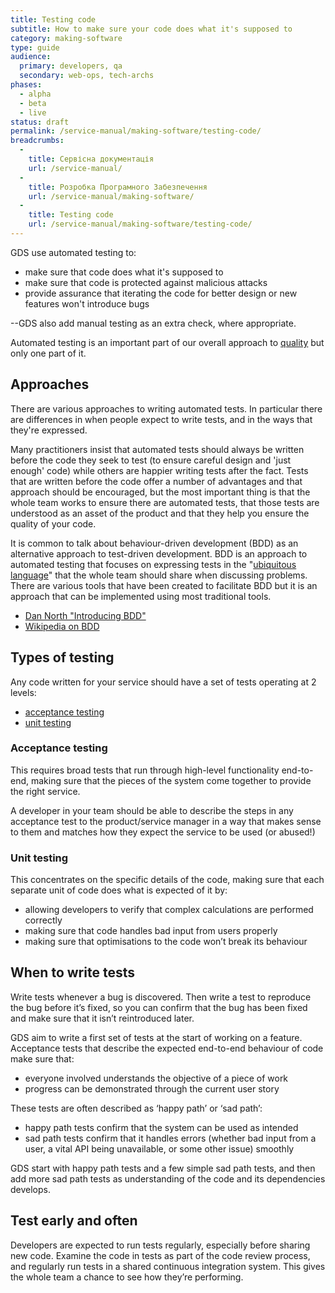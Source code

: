 ```yaml
---
title: Testing code
subtitle: How to make sure your code does what it's supposed to
category: making-software
type: guide
audience:
  primary: developers, qa
  secondary: web-ops, tech-archs
phases:
  - alpha
  - beta
  - live
status: draft
permalink: /service-manual/making-software/testing-code/
breadcrumbs:
  -
    title: Сервісна документація
    url: /service-manual/
  -
    title: Розробка Програмного Забезпечення
    url: /service-manual/making-software/
  -
    title: Testing code
    url: /service-manual/making-software/testing-code/
---
```


GDS use automated testing to:

* make sure that code does what it's supposed to
* make sure that code is protected against malicious attacks
* provide assurance that iterating the code for better design or new features won't introduce bugs

--GDS also add manual testing as an extra check, where appropriate.

Automated testing is an important part of our overall approach to [quality](/service-manual/agile/quality) but only one part of it.

## Approaches

There are various approaches to writing automated tests. In particular there are differences in when people expect to write tests, and in the ways that they're expressed.

Many practitioners insist that automated tests should always be written before the code they seek to test (to ensure careful design and 'just enough' code) while others are happier writing tests after the fact. Tests that are written before the code offer a number of advantages and that approach should be encouraged, but the most important thing is that the whole team works to ensure there are automated tests, that those tests are understood as an asset of the product and that they help you ensure the quality of your code.

It is common to talk about behaviour-driven development (BDD) as an alternative approach to test-driven development. BDD is an approach to automated testing that focuses on expressing tests in the "[ubiquitous language](http://martinfowler.com/bliki/UbiquitousLanguage.html)" that the whole team should share when discussing problems. There are various tools that have been created to facilitate BDD but it is an approach that can be implemented using most traditional tools.

* [Dan North "Introducing BDD"](http://dannorth.net/introducing-bdd/)
* [Wikipedia on BDD](https://en.wikipedia.org/wiki/Behavior-driven_development)

## Types of testing

Any code written for your service should have a set of tests operating at 2 levels:

* [acceptance testing](#acceptance-testing)
* [unit testing](#unit-testing)

### Acceptance testing

This requires broad tests that run through high-level functionality end-to-end,
making sure that the pieces of the system come together to provide the right
service.

A developer in your team should be able to describe the steps in any acceptance test to the product/service manager in a way that makes sense to them and matches how they expect the service to be used (or abused!)

### Unit testing

This concentrates on the specific details of the code, making sure that each separate unit of code does what is expected of it by:

* allowing developers to verify that complex calculations are performed correctly
* making sure that code handles bad input from users properly
* making sure that optimisations to the code won’t break its behaviour

## When to write tests

Write tests whenever a bug is discovered. Then write a test to reproduce the bug before it’s fixed, so you can confirm that the bug has been fixed and make sure that it isn’t reintroduced later.

GDS aim to write a first set of tests at the start of working on a feature. Acceptance tests that describe the expected end-to-end behaviour of code make sure that:

* everyone involved understands the objective of a piece of work
* progress can be demonstrated through the current user story

These tests are often described as ‘happy path’ or ‘sad path’:

* happy path tests confirm that the system can be used as intended
* sad path tests confirm that it handles errors (whether bad input from a user, a vital API being unavailable, or some other issue) smoothly

GDS start with happy path tests and a few simple sad path tests, and then add more sad path tests as understanding of the code and its dependencies develops.

## Test early and often

Developers are expected to run tests regularly, especially before sharing new code. Examine the code in tests as part of the code review process, and regularly run tests in a shared continuous integration system. This gives the whole team a chance to see how they’re performing.

